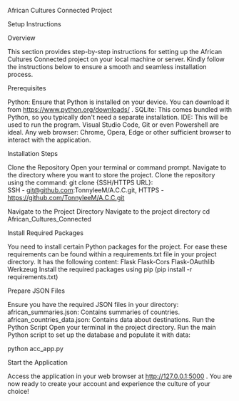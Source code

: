 African Cultures Connected Project

Setup Instructions

Overview

This section provides step-by-step instructions for setting up the African Cultures Connected project on your local machine or server. Kindly follow the instructions below to ensure a smooth and seamless installation process.

Prerequisites

Python: Ensure that Python is installed on your device. You can download it from https://www.python.org/downloads/ .
SQLite: This comes bundled with Python, so you typically don't need a separate installation.
IDE: This will be used to run the program. Visual Studio Code, Git or even Powershell are ideal.
Any web browser: Chrome, Opera, Edge or other sufficient browser to interact with the application.

Installation Steps

Clone the Repository
Open your terminal or command prompt.
Navigate to the directory where you want to store the project.
Clone the repository using the command:
	git clone {SSH/HTTPS URL}:  
SSH - git@github.com:TonnyleeM/A.C.C.git,
HTTPS - https://github.com/TonnyleeM/A.C.C.git

Navigate to the Project Directory
Navigate to the project directory
cd African_Cultures_Connected

Install Required Packages

You need to install certain Python packages for the project. For ease these requirements can be found within a requirements.txt file in your project directory. It has the following content:
Flask
Flask-Cors
Flask-OAuthlib
Werkzeug
Install the required packages using pip
(pip install -r requirements.txt)

Prepare JSON Files

Ensure you have the required JSON files in your directory:
african_summaries.json: Contains summaries of countries.
african_countries_data.json: Contains data about destinations.
 Run the Python Script
Open your terminal in the project directory.
Run the main Python script to set up the database and populate it with data:

python acc_app.py

Start the Application

Access the application in your web browser at http://127.0.0.1:5000
.
You are now ready to create your account and experience the culture of your choice!

